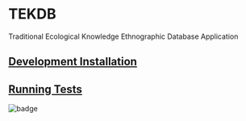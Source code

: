 # TEKDB
Traditional Ecological Knowledge Ethnographic Database Application

## [Development Installation](https://github.com/Ecotrust/TEKDB/wiki/Development-Installation) 

## [Running Tests](https://github.com/Ecotrust/TEKDB/wiki/Running-tests)

![badge](https://img.shields.io/endpoint?url=https://gist.githubusercontent.com/paigewilliams/9ac2331c0af09d1f4fc3921a2c2cd142/raw/coverage-badge.json)